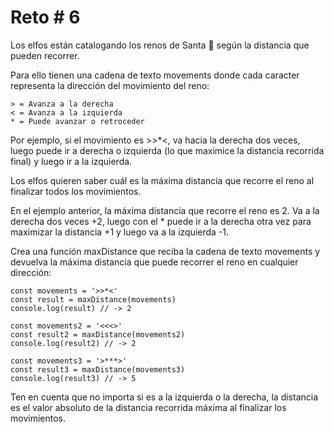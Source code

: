 # Reto # 6

Los elfos están catalogando los renos de Santa 🦌 según la distancia que pueden recorrer.

Para ello tienen una cadena de texto movements donde cada caracter representa la dirección del movimiento del reno:

    > = Avanza a la derecha
    < = Avanza a la izquierda
    * = Puede avanzar o retroceder

Por ejemplo, si el movimiento es >>*<, va hacia la derecha dos veces, luego puede ir a derecha o izquierda (lo que maximice la distancia recorrida final) y luego ir a la izquierda.

Los elfos quieren saber cuál es la máxima distancia que recorre el reno al finalizar todos los movimientos.

En el ejemplo anterior, la máxima distancia que recorre el reno es 2. Va a la derecha dos veces +2, luego con el * puede ir a la derecha otra vez para maximizar la distancia +1 y luego va a la izquierda -1.

Crea una función maxDistance que reciba la cadena de texto movements y devuelva la máxima distancia que puede recorrer el reno en cualquier dirección:

    const movements = '>>*<'
    const result = maxDistance(movements)
    console.log(result) // -> 2

    const movements2 = '<<<>'
    const result2 = maxDistance(movements2)
    console.log(result2) // -> 2

    const movements3 = '>***>'
    const result3 = maxDistance(movements3)
    console.log(result3) // -> 5

Ten en cuenta que no importa si es a la izquierda o la derecha, la distancia es el valor absoluto de la distancia recorrida máxima al finalizar los movimientos.
